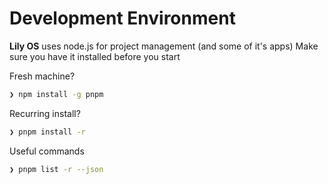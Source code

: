 # Development Environment

**Lily OS** uses node.js for project management (and some of it's apps)
Make sure you have it installed before you start

Fresh machine?
```sh
❯ npm install -g pnpm
```

Recurring install?
```sh
❯ pnpm install -r
```

Useful commands
```sh
❯ pnpm list -r --json
```
